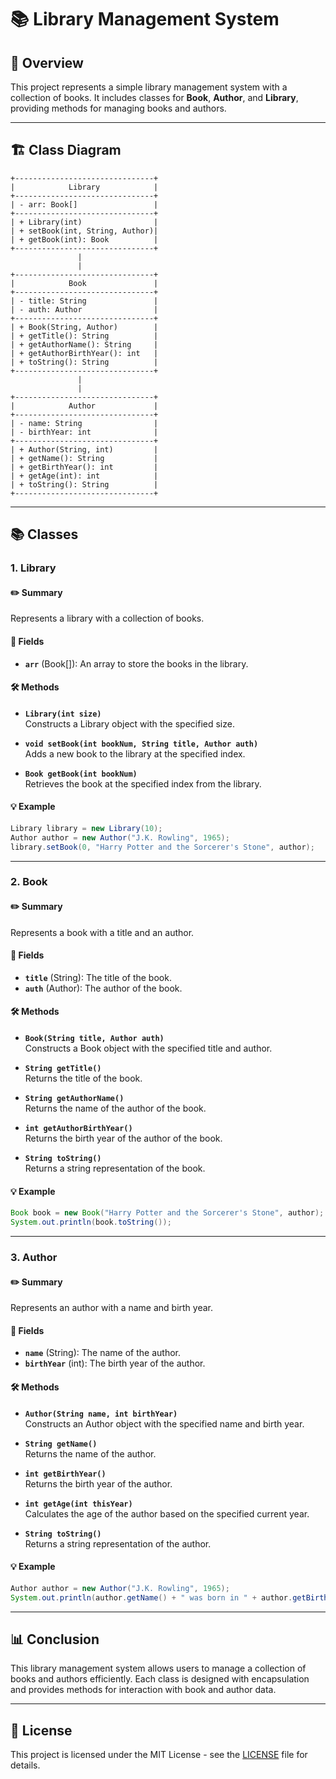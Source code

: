# 📚 Library Management System

## 📜 Overview
This project represents a simple library management system with a collection of books. It includes classes for **Book**, **Author**, and **Library**, providing methods for managing books and authors.

---

## 🏗️ Class Diagram

```plaintext
+-------------------------------+
|            Library            |
+-------------------------------+
| - arr: Book[]                 |
+-------------------------------+
| + Library(int)                |
| + setBook(int, String, Author)|
| + getBook(int): Book          |
+-------------------------------+
               |
               |
+-------------------------------+
|            Book               |
+-------------------------------+
| - title: String               |
| - auth: Author                |
+-------------------------------+
| + Book(String, Author)        |
| + getTitle(): String          |
| + getAuthorName(): String     |
| + getAuthorBirthYear(): int   |
| + toString(): String          |
+-------------------------------+
               |
               |
+-------------------------------+
|            Author             |
+-------------------------------+
| - name: String                |
| - birthYear: int              |
+-------------------------------+
| + Author(String, int)         |
| + getName(): String           |
| + getBirthYear(): int         | 
| + getAge(int): int            |
| + toString(): String          |
+-------------------------------+
```

---

## 📚 Classes

### 1. **Library**

#### ✏️ Summary
Represents a library with a collection of books.

#### 🔑 Fields
- **`arr`** (Book[]): An array to store the books in the library.

#### 🛠️ Methods
- **`Library(int size)`**  
  Constructs a Library object with the specified size.

- **`void setBook(int bookNum, String title, Author auth)`**  
  Adds a new book to the library at the specified index.

- **`Book getBook(int bookNum)`**  
  Retrieves the book at the specified index from the library.

#### 💡 Example
```java
Library library = new Library(10);
Author author = new Author("J.K. Rowling", 1965);
library.setBook(0, "Harry Potter and the Sorcerer's Stone", author);
```
---

### 2. **Book**

#### ✏️ Summary
Represents a book with a title and an author.

#### 🔑 Fields
- **`title`** (String): The title of the book.
- **`auth`** (Author): The author of the book.

#### 🛠️ Methods
- **`Book(String title, Author auth)`**  
  Constructs a Book object with the specified title and author.

- **`String getTitle()`**  
  Returns the title of the book.

- **`String getAuthorName()`**  
  Returns the name of the author of the book.

- **`int getAuthorBirthYear()`**  
  Returns the birth year of the author of the book.

- **`String toString()`**  
  Returns a string representation of the book.

#### 💡 Example
```java
Book book = new Book("Harry Potter and the Sorcerer's Stone", author);
System.out.println(book.toString());
```

---

### 3. **Author**

#### ✏️ Summary
Represents an author with a name and birth year.

#### 🔑 Fields
- **`name`** (String): The name of the author.
- **`birthYear`** (int): The birth year of the author.

#### 🛠️ Methods
- **`Author(String name, int birthYear)`**  
  Constructs an Author object with the specified name and birth year.

- **`String getName()`**  
  Returns the name of the author.

- **`int getBirthYear()`**  
  Returns the birth year of the author.

- **`int getAge(int thisYear)`**  
  Calculates the age of the author based on the specified current year.

- **`String toString()`**  
  Returns a string representation of the author.

#### 💡 Example
```java
Author author = new Author("J.K. Rowling", 1965);
System.out.println(author.getName() + " was born in " + author.getBirthYear());
```

---

## 📊 Conclusion
This library management system allows users to manage a collection of books and authors efficiently. Each class is designed with encapsulation and provides methods for interaction with book and author data.

---

## 📝 License
This project is licensed under the MIT License - see the [LICENSE](LICENSE) file for details.
